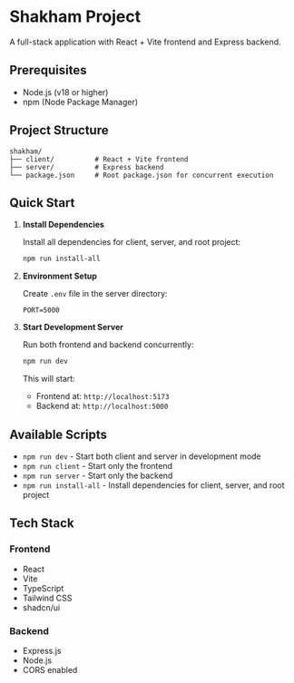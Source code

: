# Shakham Project

A full-stack application with React + Vite frontend and Express backend.

## Prerequisites

- Node.js (v18 or higher)
- npm (Node Package Manager)

## Project Structure

```
shakham/
├── client/          # React + Vite frontend
├── server/          # Express backend
└── package.json     # Root package.json for concurrent execution
```

## Quick Start

1. **Install Dependencies**

   Install all dependencies for client, server, and root project:
   ```bash
   npm run install-all
   ```

2. **Environment Setup**

   Create `.env` file in the server directory:
   ```
   PORT=5000
   ```

3. **Start Development Server**

   Run both frontend and backend concurrently:
   ```bash
   npm run dev
   ```

   This will start:
   - Frontend at: `http://localhost:5173`
   - Backend at: `http://localhost:5000`

## Available Scripts

- `npm run dev` - Start both client and server in development mode
- `npm run client` - Start only the frontend
- `npm run server` - Start only the backend
- `npm run install-all` - Install dependencies for client, server, and root project

## Tech Stack

### Frontend
- React
- Vite
- TypeScript
- Tailwind CSS
- shadcn/ui

### Backend
- Express.js
- Node.js
- CORS enabled
